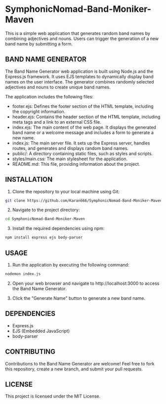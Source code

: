 # SymphonicNomad-Band-Moniker-Maven

This is a simple web application that generates random band names by combining adjectives and nouns. Users can trigger the generation of a new band name by submitting a form.


## BAND NAME GENERATOR

The Band Name Generator web application is built using Node.js and the Express.js framework. It uses EJS templates to dynamically display band names on the user interface. The generator combines randomly selected adjectives and nouns to create unique band names.

The application includes the following files:

- footer.ejs: Defines the footer section of the HTML template, including the copyright information.
- header.ejs: Contains the header section of the HTML template, including meta tags and a link to an external CSS file.
- index.ejs: The main content of the web page. It displays the generated band name or a welcome message and includes a form to generate a new name.
- index.js: The main server file. It sets up the Express server, handles routes, and generates and displays random band names.
- public/: A directory containing static files, such as styles and scripts.
- styles/main.css: The main stylesheet for the application.
- README.md: This file, providing information about the project.


## INSTALLATION

1. Clone the repository to your local machine using Git:
```bash
git clone https://github.com/Karan666/SymphonicNomad-Band-Moniker-Maven.git
```

2. Navigate to the project directory:
```bash
cd SymphonicNomad-Band-Moniker-Maven
```

3. Install the required dependencies using npm:
```bash
npm install express ejs body-parser
```


## USAGE

1. Run the application by executing the following command:
```bash
nodemon index.js
```

2. Open your web browser and navigate to http://localhost:3000 to access the Band Name Generator.
   
3. Click the "Generate Name" button to generate a new band name.


## DEPENDENCIES

- Express.js
- EJS (Embedded JavaScript)
- body-parser


## CONTRIBUTING

Contributions to the Band Name Generator are welcome! Feel free to fork this repository, create a new branch, and submit your pull requests.


## LICENSE

This project is licensed under the MIT License.


